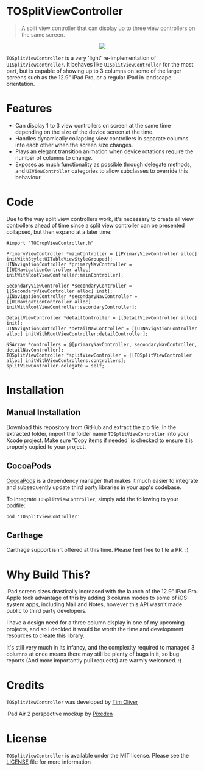 # TOSplitViewController
> A split view controller that can display up to three view controllers on the same screen.

<p align="center">
<img src="https://raw.githubusercontent.com/timoliver/tosplitviewcontroller/master/screenshot.jpg" style="margin:0 auto" />
</p>

`TOSplitViewController` is a very 'light' re-implementation of `UISplitViewController`. It behaves like `UISplitViewController` for the most part, but is capable of showing up to 3 columns on some of the larger screens such as the 12.9" iPad Pro, or a regular iPad in landscape orientation.

# Features
* Can display 1 to 3 view controllers on screen at the same time depending on the size of the device screen at the time.
* Handles dynamically collapsing view controllers in separate columns into each other when the screen size changes.
* Plays an elegant transition animation when device rotations require the number of columns to change.
* Exposes as much functionality as possible through delegate methods, and `UIViewController` categories to allow subclasses to override this behaviour.

# Code
Due to the way split view controllers work, it's necessary to create all view controllers ahead of time since a split view controller can be presented collapsed, but then expand at a later time:

```objc
#import "TOCropViewController.h"

PrimaryViewController *mainController = [[PrimaryViewController alloc] initWithStyle:UITableViewStyleGrouped];
UINavigationController *primaryNavController = [[UINavigationController alloc] initWithRootViewController:mainController];

SecondaryViewController *secondaryController = [[SecondaryViewController alloc] init];
UINavigationController *secondaryNavController = [[UINavigationController alloc] initWithRootViewController:secondaryController];

DetailViewController *detailController = [[DetailViewController alloc] init];
UINavigationController *detailNavController = [[UINavigationController alloc] initWithRootViewController:detailController];

NSArray *controllers = @[primaryNavController, secondaryNavController, detailNavController];
TOSplitViewController *splitViewController = [[TOSplitViewController alloc] initWithViewControllers:controllers];
splitViewController.delegate = self;
```

# Installation

## Manual Installation

Download this repository from GitHub and extract the zip file. In the extracted folder, import the folder name `TOSplitViewController` into your Xcode project. Make sure 'Copy items if needed` is checked to ensure it is properly copied to your project.

## CocoaPods

[CocoaPods](https://cocoapods.org) is a dependency manager that makes it much easier to integrate and subsequently update third party libraries in your app's codebase.

To integrate `TOSplitViewController`, simply add the following to your podfile:

```
pod 'TOSplitViewController'
```

## Carthage

Carthage support isn't offered at this time. Please feel free to file a PR. :)

# Why Build This?

iPad screen sizes drastically increased with the launch of the 12.9" iPad Pro. Apple took advantage of this by adding 3 column modes to some of iOS' system apps, including Mail and Notes, however this API wasn't made public to third party developers.

I have a design need for a three column display in one of my upcoming projects, and so I decided it would be worth the time and development resources to create this library.

It's still very much in its infancy, and the complexity required to managed 3 columns at once means there may still be plenty of bugs in it, so bug reports (And more importantly pull requests) are warmly welcomed. :)

# Credits

`TOSplitViewController` was developed by [Tim Oliver](http://twitter.com/TimOliverAU)

iPad Air 2 perspective mockup by [Pixeden](http://pixeden.com)

# License

`TOSplitViewController` is available under the MIT license. Please see the [LICENSE](LICENSE) file for more information